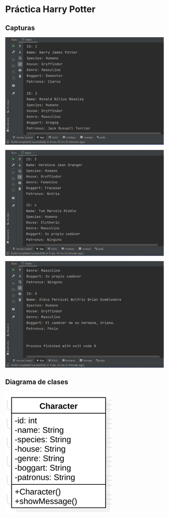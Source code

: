 # Práctica Harry Potter

## Capturas

![Captura 1](Captura_1.png)

![Captura 2](Captura_2.png)

![Captura 3](Captura_3.png)

## Diagrama de clases

![Diagrama de clases](Diagrama-Clases-Practica-Harry.svg)
